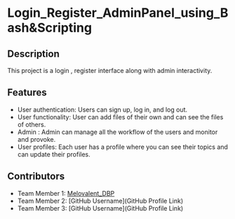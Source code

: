 # Login_Register_AdminPanel_using_Bash&Scripting

## Description

This project is a login , register interface along with admin interactivity.

## Features

- User authentication: Users can sign up, log in, and log out.
- User functionality: User can add files of their own and can see the files of others.
- Admin : Admin can manage all the workflow of the users and monitor and provoke.
- User profiles: Each user has a profile where you can see their topics and can update their profiles.


## Contributors

- Team Member 1: [Melovalent_DBP](https://github.com/Melovalent-DBP)
- Team Member 2: [GitHub Username](GitHub Profile Link)
- Team Member 3: [GitHub Username](GitHub Profile Link)

